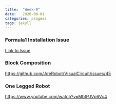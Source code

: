 ```yaml
---
title:  "Week-9"
date:   2020-08-01
categories: progess
tags: jekyll
---
```



### Formula1 Installation Issue

[Link to Issue](https://github.com/JdeRobot/CustomRobots/issues/15)

### Block Composition
https://github.com/JdeRobot/VisualCircuit/issues/45

### One Legged Robot
https://www.youtube.com/watch?v=MbtPJVp6Vc4
